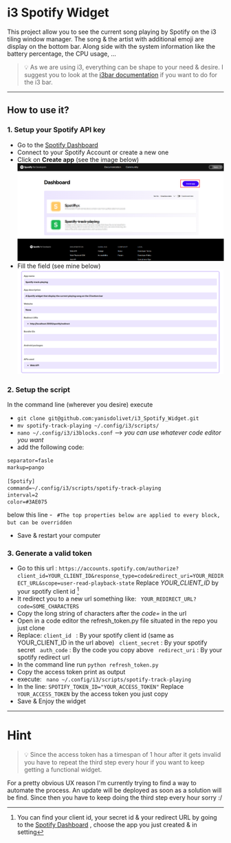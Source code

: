 # i3 Spotify Widget
This project allow you to see the current song playing by Spotify on the i3 tiling window manager.
The song & the artist with additional emoji are display on the bottom bar. Along side with the system information like the battery percentage, the CPU usage, ...
> 💡 As we are using i3, everything can be shape to your need & desire. I suggest you to look at the [i3bar documentation](https://i3wm.org/docs/userguide.html#_configuring_i3bar) if you want to do for the i3 bar.

---

## How to use it?
### 1. **Setup your Spotify API key**
- Go to the [Spotify Dashboard](https://developer.spotify.com/dashboard) 
- Connect to your Spotify Account or create a new one
- Click on **Create app** (see the image below)
![Create App Spotify](ressources/create-app-spotify.png)
- Fill the field (see mine below)
![Create App Spotify](ressources/field-spotify-api.png)

### 2. **Setup the script**
In the command line (wherever you desire) execute
-  ``` git clone git@github.com:yanisdolivet/i3_Spotify_Widget.git ```
- ``` mv spotify-track-playing ~/.config/i3/scripts/ ```
- ``` nano ~/.config/i3/i3blocks.conf ``` --> *you can use whatever code editor you want*
- add the following code:
```
separator=fasle 
markup=pango

[Spotify]
command=~/.config/i3/scripts/spotify-track-playing
interval=2
color=#3AE075

```
 below this line  - ``` #The top properties below are applied to every block, but can be overridden```
- Save & restart your computer

### 3. **Generate a valid token**

- Go to this url :
``` https://accounts.spotify.com/authorize?client_id=YOUR_CLIENT_ID&response_type=code&redirect_uri=YOUR_REDIRECT_URL&scope=user-read-playback-state ```
Replace *YOUR_CLIENT_ID* by your spotify client id [^1]
- It redirect you to a new url something like:
``` YOUR_REDIRECT_URL?code=SOME_CHARACTERS```
- Copy the long string of characters after the *code=* in the url
- Open in a code editor the refresh_token.py file situated in the repo you just clone
- Replace:
```client_id ``` : By your spotify client id (same as YOUR_CLIENT_ID in the url above)
``` client_secret``` : By your spotify secret
``` auth_code``` : By the code you copy above
``` redirect_uri``` : By your spotify redirect url
- In the command line run ```python refresh_token.py```
- Copy the access token print as output
- execute: ``` nano ~/.config/i3/scripts/spotify-track-playing```
- In the line:
```SPOTIFY_TOKEN_ID="YOUR_ACCESS_TOKEN"```
Replace ```YOUR_ACCESS_TOKEN``` by the access token you just copy
- Save & Enjoy the widget

---

# Hint

 > 💡 Since the access token has a timespan of 1 hour after it gets invalid you have to repeat the third step every hour if you want to keep getting a functional widget.

For a pretty obvious UX reason I'm currently trying to find a way to automate the process. An update will be deployed as soon as a solution will be find. Since then you have to keep doing the third step every hour sorry :/


[^1]:  You can find your client id, your secret id & your redirect URL by going to the [Spotify Dashboard](https://developer.spotify.com/dashboard) , choose the app you just created & in setting
